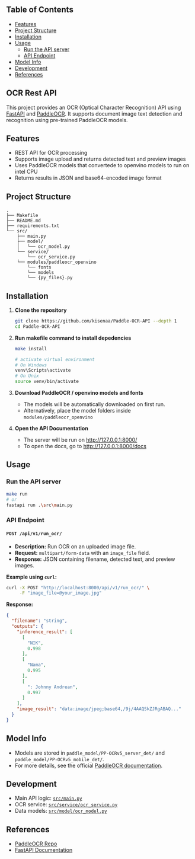 ## Table of Contents

- [Features](#features)
- [Project Structure](#project-structure)
- [Installation](#installation)
- [Usage](#usage)
    - [Run the API server](#run-the-api-server)
    - [API Endpoint](#api-endpoint)
- [Model Info](#model-info)
- [Development](#development)
- [References](#references)

## OCR Rest API
This project provides an OCR (Optical Character Recognition) API using [FastAPI](https://fastapi.tiangolo.com/) and [PaddleOCR](https://github.com/PaddlePaddle/PaddleOCR). It supports document image text detection and recognition using pre-trained PaddleOCR models.

## Features

- REST API for OCR processing
- Supports image upload and returns detected text and preview images
- Uses PaddleOCR models that convertede to openvino models to run on intel CPU
- Returns results in JSON and base64-encoded image format

## Project Structure

```
.
├── Makefile
├── README.md
├── requirements.txt
└── src/
    ├── main.py
    ├── model/
    │   └── ocr_model.py
    └── service/
        └── ocr_service.py
    └── modules/paddleocr_openvino
        └── fonts
        └── models
        └── {py_files}.py
```

## Installation

1. **Clone the repository**

   ```sh
   git clone https://github.com/kisenaa/Paddle-OCR-API --depth 1
   cd Paddle-OCR-API
   ```

2. **Run makefile command to install depedencies**

   ```sh
   make install

   # activate virtual environment
   # On Windows
   venv\Scripts\activate
   # On Unix
   source venv/bin/activate
   ```

3. **Download PaddleOCR / openvino models and fonts**
   - The models will be automatically downloaded on first run.
   - Alternatively, place the model folders inside `modules/paddleocr_openvino`

4. **Open the API Documentation**
   - The server will be run on http://127.0.0.1:8000/
   - To open the docs, go to http://127.0.0.1:8000/docs

## Usage

### Run the API server

```sh
make run
# or
fastapi run .\src\main.py
```

### API Endpoint

#### `POST /api/v1/run_ocr/`

- **Description:** Run OCR on an uploaded image file.
- **Request:** `multipart/form-data` with an `image_file` field.
- **Response:** JSON containing filename, detected text, and preview images.

**Example using `curl`:**

```sh
curl -X POST "http://localhost:8000/api/v1/run_ocr/" \
     -F "image_file=@your_image.jpg"
```

**Response:**

```json
{
  "filename": "string",
  "outputs": {
    "inference_result": [
      [
        "NIK",
        0.998
      ],
      [
        "Nama",
        0.995
      ],
      [
        ": Johnny Andrean",
        0.997
      ]
    ],
    "image_result": "data:image/jpeg;base64,/9j/4AAQSkZJRgABAQ..."
  }
}
```

## Model Info

- Models are stored in `paddle_model/PP-OCRv5_server_det/` and `paddle_model/PP-OCRv5_mobile_det/`.
- For more details, see the official [PaddleOCR documentation](https://paddlepaddle.github.io/PaddleOCR/latest/en/index.html).

## Development

- Main API logic: [`src/main.py`](src/main.py)
- OCR service: [`src/service/ocr_service.py`](src/service/ocr_service.py)
- Data models: [`src/model/ocr_model.py`](src/model/ocr_model.py)


## References

- [PaddleOCR Repo](https://github.com/PaddlePaddle/PaddleOCR)
- [FastAPI Documentation](https://fastapi.tiangolo.com/)
